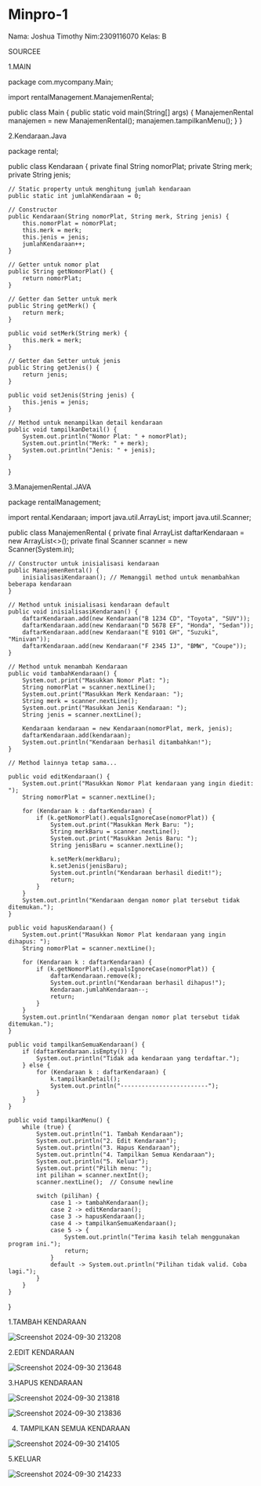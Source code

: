 # Minpro-1
 Nama: Joshua Timothy
 Nim:2309116070
 Kelas: B

SOURCEE

1.MAIN

package com.mycompany.Main;

import rentalManagement.ManajemenRental;

public class Main {
    public static void main(String[] args) {
        ManajemenRental manajemen = new ManajemenRental();
        manajemen.tampilkanMenu();
    }
}


2.Kendaraan.Java

package rental;

public class Kendaraan {
    private final String nomorPlat;
    private String merk;
    private String jenis;
    
    // Static property untuk menghitung jumlah kendaraan
    public static int jumlahKendaraan = 0;
    
    // Constructor
    public Kendaraan(String nomorPlat, String merk, String jenis) {
        this.nomorPlat = nomorPlat;
        this.merk = merk;
        this.jenis = jenis;
        jumlahKendaraan++;
    }
    
    // Getter untuk nomor plat
    public String getNomorPlat() {
        return nomorPlat;
    }

    // Getter dan Setter untuk merk
    public String getMerk() {
        return merk;
    }

    public void setMerk(String merk) {
        this.merk = merk;
    }

    // Getter dan Setter untuk jenis
    public String getJenis() {
        return jenis;
    }

    public void setJenis(String jenis) {
        this.jenis = jenis;
    }
    
    // Method untuk menampilkan detail kendaraan
    public void tampilkanDetail() {
        System.out.println("Nomor Plat: " + nomorPlat);
        System.out.println("Merk: " + merk);
        System.out.println("Jenis: " + jenis);
    }
}


3.ManajemenRental.JAVA

package rentalManagement;

import rental.Kendaraan;
import java.util.ArrayList;
import java.util.Scanner;

public class ManajemenRental {
    private final ArrayList<Kendaraan> daftarKendaraan = new ArrayList<>();
    private final Scanner scanner = new Scanner(System.in);

    // Constructor untuk inisialisasi kendaraan
    public ManajemenRental() {
        inisialisasiKendaraan(); // Memanggil method untuk menambahkan beberapa kendaraan
    }

    // Method untuk inisialisasi kendaraan default
    public void inisialisasiKendaraan() {
        daftarKendaraan.add(new Kendaraan("B 1234 CD", "Toyota", "SUV"));
        daftarKendaraan.add(new Kendaraan("D 5678 EF", "Honda", "Sedan"));
        daftarKendaraan.add(new Kendaraan("E 9101 GH", "Suzuki", "Minivan"));
        daftarKendaraan.add(new Kendaraan("F 2345 IJ", "BMW", "Coupe"));
    }

    // Method untuk menambah Kendaraan
    public void tambahKendaraan() {
        System.out.print("Masukkan Nomor Plat: ");
        String nomorPlat = scanner.nextLine();
        System.out.print("Masukkan Merk Kendaraan: ");
        String merk = scanner.nextLine();
        System.out.print("Masukkan Jenis Kendaraan: ");
        String jenis = scanner.nextLine();
        
        Kendaraan kendaraan = new Kendaraan(nomorPlat, merk, jenis);
        daftarKendaraan.add(kendaraan);
        System.out.println("Kendaraan berhasil ditambahkan!");
    }

    // Method lainnya tetap sama...
    
    public void editKendaraan() {
        System.out.print("Masukkan Nomor Plat kendaraan yang ingin diedit: ");
        String nomorPlat = scanner.nextLine();
        
        for (Kendaraan k : daftarKendaraan) {
            if (k.getNomorPlat().equalsIgnoreCase(nomorPlat)) {
                System.out.print("Masukkan Merk Baru: ");
                String merkBaru = scanner.nextLine();
                System.out.print("Masukkan Jenis Baru: ");
                String jenisBaru = scanner.nextLine();

                k.setMerk(merkBaru);
                k.setJenis(jenisBaru);
                System.out.println("Kendaraan berhasil diedit!");
                return;
            }
        }
        System.out.println("Kendaraan dengan nomor plat tersebut tidak ditemukan.");
    }

    public void hapusKendaraan() {
        System.out.print("Masukkan Nomor Plat kendaraan yang ingin dihapus: ");
        String nomorPlat = scanner.nextLine();

        for (Kendaraan k : daftarKendaraan) {
            if (k.getNomorPlat().equalsIgnoreCase(nomorPlat)) {
                daftarKendaraan.remove(k);
                System.out.println("Kendaraan berhasil dihapus!");
                Kendaraan.jumlahKendaraan--;
                return;
            }
        }
        System.out.println("Kendaraan dengan nomor plat tersebut tidak ditemukan.");
    }

    public void tampilkanSemuaKendaraan() {
        if (daftarKendaraan.isEmpty()) {
            System.out.println("Tidak ada kendaraan yang terdaftar.");
        } else {
            for (Kendaraan k : daftarKendaraan) {
                k.tampilkanDetail();
                System.out.println("-------------------------");
            }
        }
    }

    public void tampilkanMenu() {
        while (true) {
            System.out.println("1. Tambah Kendaraan");
            System.out.println("2. Edit Kendaraan");
            System.out.println("3. Hapus Kendaraan");
            System.out.println("4. Tampilkan Semua Kendaraan");
            System.out.println("5. Keluar");
            System.out.print("Pilih menu: ");
            int pilihan = scanner.nextInt();
            scanner.nextLine();  // Consume newline

            switch (pilihan) {
                case 1 -> tambahKendaraan();
                case 2 -> editKendaraan();
                case 3 -> hapusKendaraan();
                case 4 -> tampilkanSemuaKendaraan();
                case 5 -> {
                    System.out.println("Terima kasih telah menggunakan program ini.");
                    return;
                }
                default -> System.out.println("Pilihan tidak valid. Coba lagi.");
            }
        }
    }
}





















 1.TAMBAH KENDARAAN
 
 ![Screenshot 2024-09-30 213208](https://github.com/user-attachments/assets/24218db8-26ee-4616-ab0d-33c01ff6ee80)


2.EDIT KENDARAAN

![Screenshot 2024-09-30 213648](https://github.com/user-attachments/assets/b29e287a-6de2-43dc-8a52-7f8dbd8109d5)

3.HAPUS KENDARAAN

![Screenshot 2024-09-30 213818](https://github.com/user-attachments/assets/9e6656c0-8627-4ed7-97bb-b07cb1571c86)

![Screenshot 2024-09-30 213836](https://github.com/user-attachments/assets/c2bc53b9-b476-4ec0-8bb7-4be4f6995f15)

4. TAMPILKAN SEMUA KENDARAAN

![Screenshot 2024-09-30 214105](https://github.com/user-attachments/assets/743d6cbd-4d2b-4dd6-86dd-c92bd329c598)

5.KELUAR

![Screenshot 2024-09-30 214233](https://github.com/user-attachments/assets/6c5925c2-7801-410c-8e58-a7878a49c896)
